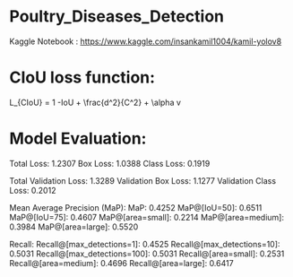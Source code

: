 # Poultry_Diseases_Detection
Kaggle Notebook : https://www.kaggle.com/insankamil1004/kamil-yolov8

# CIoU loss function:

 L_{CIoU} = 1 -IoU + \frac{d^2}{C^2} + \alpha v 

# Model Evaluation:

Total Loss: 1.2307
Box Loss: 1.0388
Class Loss: 0.1919

Total Validation Loss: 1.3289
Validation Box Loss: 1.1277
Validation Class Loss: 0.2012

Mean Average Precision (MaP):
MaP: 0.4252
MaP@[IoU=50]: 0.6511
MaP@[IoU=75]: 0.4607
MaP@[area=small]: 0.2214
MaP@[area=medium]: 0.3984
MaP@[area=large]: 0.5520

Recall:
Recall@[max_detections=1]: 0.4525
Recall@[max_detections=10]: 0.5031
Recall@[max_detections=100]: 0.5031
Recall@[area=small]: 0.2531
Recall@[area=medium]: 0.4696
Recall@[area=large]: 0.6417
